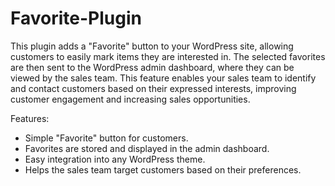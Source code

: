 # Favorite-Plugin

This plugin adds a "Favorite" button to your WordPress site, allowing customers to easily mark items they are interested in. The selected favorites are then sent to the WordPress admin dashboard, where they can be viewed by the sales team. This feature enables your sales team to identify and contact customers based on their expressed interests, improving customer engagement and increasing sales opportunities.

Features:
- Simple "Favorite" button for customers.
- Favorites are stored and displayed in the admin dashboard.
- Easy integration into any WordPress theme.
- Helps the sales team target customers based on their preferences.
